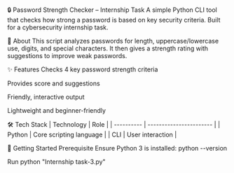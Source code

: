 🔒 Password Strength Checker – Internship Task
A simple Python CLI tool that checks how strong a password is based on key security criteria. Built for a cybersecurity internship task.

📖 About
This script analyzes passwords for length, uppercase/lowercase use, digits, and special characters. It then gives a strength rating with suggestions to improve weak passwords.

✨ Features
Checks 4 key password strength criteria

Provides score and suggestions

Friendly, interactive output

Lightweight and beginner-friendly

🛠 Tech Stack
| Technology | Role                    |
| ---------- | ----------------------- |
| Python     | Core scripting language |
| CLI        | User interaction        |

🚀 Getting Started
Prerequisite
Ensure Python 3 is installed:
python --version

Run
python "Internship task-3.py"


